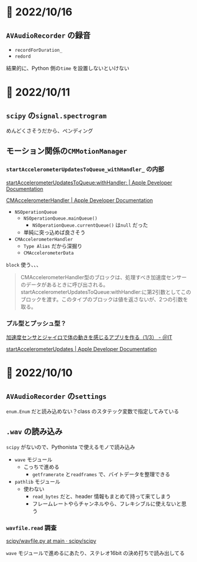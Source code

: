 # 📝 2022/10/16

## `AVAudioRecorder` の録音

- `recordForDuration_`
- `redord`

結果的に、Python 側の`time` を設置しないといけない

# 📝 2022/10/11

## `scipy` の`signal.spectrogram`

めんどくさそうだから、ペンディング

## モーション関係の`CMMotionManager`

### `startAccelerometerUpdatesToQueue_withHandler_` の内部

[startAccelerometerUpdatesToQueue:withHandler: | Apple Developer Documentation](https://developer.apple.com/documentation/coremotion/cmmotionmanager/1616148-startaccelerometerupdatestoqueue)

[CMAccelerometerHandler | Apple Developer Documentation](https://developer.apple.com/documentation/coremotion/cmaccelerometerhandler?language=objc)

- `NSOperationQueue`
  - `NSOperationQueue.mainQueue()`
    - `NSOperationQueue.currentQueue()` は`null` だった
  - 単純に突っ込めば良さそう
- `CMAccelerometerHandler`
  - `Type Alias` だから深掘り
  - `CMAccelerometerData`

`block` 使う、、、

> CMAccelerometerHandler型のブロックは、処理すべき加速度センサーのデータがあるときに呼び出される。startAccelerometerUpdatesToQueue:withHandler:に第2引数としてこのブロックを渡す。このタイプのブロックは値を返さないが、2つの引数を取る。

### プル型とプッシュ型？

[加速度センサとジャイロで体の動きを感じるアプリを作る（1/3） - ＠IT](https://atmarkit.itmedia.co.jp/fsmart/articles/ios_sensor02/01.html)

[startAccelerometerUpdates | Apple Developer Documentation](https://developer.apple.com/documentation/coremotion/cmmotionmanager/1616171-startaccelerometerupdates?language=objc)

# 📝 2022/10/10

## `AVAudioRecorder` の`settings`

`enum.Enum` だと読み込めない？class のスタテック変数で指定してみている

## `.wav` の読み込み

`scipy` がないので、Pythonista で使えるモノで読み込み

- `wave` モジュール
  - こっちで進める
    - `getframerate` と`readframes` で、バイトデータを整理できる
- `pathlib` モジュール
  - 使わない
    - `read_bytes` だと、header 情報もまとめて持って来てしまう
    - フレームレートやらチャンネルやら、フレキシブルに使えないと思う

### `wavfile.read` 調査

[scipy/wavfile.py at main · scipy/scipy](https://github.com/scipy/scipy/blob/main/scipy/io/wavfile.py)

`wave` モジュールで進めるにあたり、ステレオ16bit の決め打ちで読み出してる
